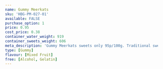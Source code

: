 ```yaml
---
name: Gummy Meerkats
sku: 'HBG-PM-027-01'
available: FALSE
purchase_option: 1
price: 0.95
cost_price: 0.38
container_water_weight: 919
container_sweets_weight: 606
meta_description: 'Gummy Meerkats sweets only 95p/100g. Traditional sweets and more at Humbugs Confectionery Store. Specialists in satisfying your sweet tooth!'
type: [Gummy]
flavour: [Mixed Fruit]
free: [Alcohol, Gelatin]
---
```

